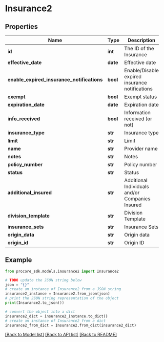 # Insurance2


## Properties

Name | Type | Description | Notes
------------ | ------------- | ------------- | -------------
**id** | **int** | The ID of the Insurance | [optional] 
**effective_date** | **date** | Effective date | [optional] 
**enable_expired_insurance_notifications** | **bool** | Enable/Disable expired insurance notifications | [optional] [default to True]
**exempt** | **bool** | Exempt status | [optional] 
**expiration_date** | **date** | Expiration date | [optional] 
**info_received** | **bool** | Information received (or not) | [optional] 
**insurance_type** | **str** | Insurance type | [optional] 
**limit** | **str** | Limit | [optional] 
**name** | **str** | Provider name | [optional] 
**notes** | **str** | Notes | [optional] 
**policy_number** | **str** | Policy number | [optional] 
**status** | **str** | Status | [optional] 
**additional_insured** | **str** | Additional Individuals and/or Companies Insured | [optional] 
**division_template** | **str** | Division Template | [optional] 
**insurance_sets** | **str** | Insurance Sets | [optional] 
**origin_data** | **str** | Origin data | [optional] 
**origin_id** | **str** | Origin ID | [optional] 

## Example

```python
from procore_sdk.models.insurance2 import Insurance2

# TODO update the JSON string below
json = "{}"
# create an instance of Insurance2 from a JSON string
insurance2_instance = Insurance2.from_json(json)
# print the JSON string representation of the object
print(Insurance2.to_json())

# convert the object into a dict
insurance2_dict = insurance2_instance.to_dict()
# create an instance of Insurance2 from a dict
insurance2_from_dict = Insurance2.from_dict(insurance2_dict)
```
[[Back to Model list]](../README.md#documentation-for-models) [[Back to API list]](../README.md#documentation-for-api-endpoints) [[Back to README]](../README.md)


